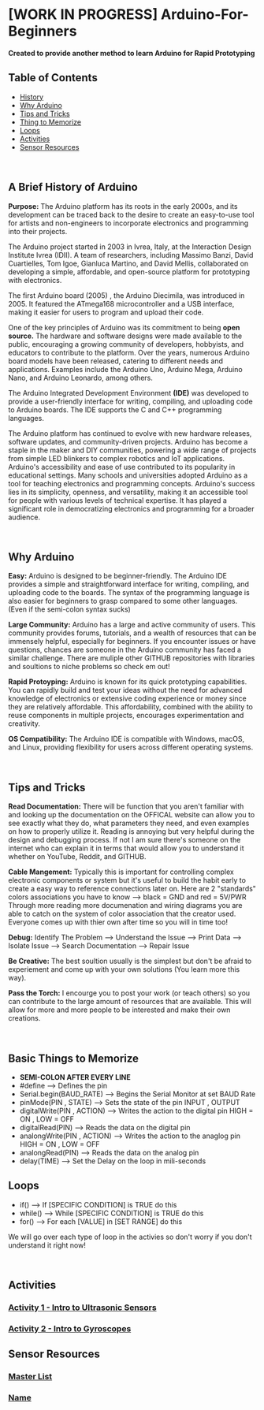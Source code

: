 # [WORK IN PROGRESS] Arduino-For-Beginners    
**Created to provide another method to learn Arduino for Rapid Prototyping**

## Table of Contents
- [History](https://github.com/Teddy-Polkosnik/Arduino-For-Beginners/tree/main?tab=readme-ov-file#a-brief-history-of-arduino)
- [Why Arduino](https://github.com/Teddy-Polkosnik/Arduino-For-Beginners/tree/main?tab=readme-ov-file#why-arduino)
- [Tips and Tricks](https://github.com/Teddy-Polkosnik/Arduino-For-Beginners/tree/main?tab=readme-ov-file#tips-and-tricks)
- [Thing to Memorize](https://github.com/Teddy-Polkosnik/Arduino-For-Beginners/tree/main?tab=readme-ov-file#basic-things-to-memorize)
- [Loops](https://github.com/Teddy-Polkosnik/Arduino-For-Beginners/tree/main?tab=readme-ov-file#loops)
- [Activities](https://github.com/Teddy-Polkosnik/Arduino-For-Beginners/tree/main?tab=readme-ov-file#activities)
- [Sensor Resources](https://github.com/Teddy-Polkosnik/Arduino-For-Beginners/tree/main?tab=readme-ov-file#sensor-resources)


  
<br>

## A Brief History of Arduino

**Purpose:** The Arduino platform has its roots in the early 2000s, and its development can be traced back to the desire to create an easy-to-use tool for artists and non-engineers to incorporate electronics and programming into their projects. 

The Arduino project started in 2003 in Ivrea, Italy, at the Interaction Design Institute Ivrea (IDII). A team of researchers, including Massimo Banzi, David Cuartielles, Tom Igoe, Gianluca Martino, and David Mellis, collaborated on developing a simple, affordable, and open-source platform for prototyping with electronics.

The first Arduino board (2005) , the Arduino Diecimila, was introduced in 2005. It featured the ATmega168 microcontroller and a USB interface, making it easier for users to program and upload their code.

One of the key principles of Arduino was its commitment to being **open source.** The hardware and software designs were made available to the public, encouraging a growing community of developers, hobbyists, and educators to contribute to the platform. Over the years, numerous Arduino board models have been released, catering to different needs and applications. Examples include the Arduino Uno, Arduino Mega, Arduino Nano, and Arduino Leonardo, among others.

The Arduino Integrated Development Environment **(IDE)** was developed to provide a user-friendly interface for writing, compiling, and uploading code to Arduino boards. The IDE supports the C and C++ programming languages.

The Arduino platform has continued to evolve with new hardware releases, software updates, and community-driven projects. Arduino has become a staple in the maker and DIY communities, powering a wide range of projects from simple LED blinkers to complex robotics and IoT applications. Arduino's accessibility and ease of use contributed to its popularity in educational settings. Many schools and universities adopted Arduino as a tool for teaching electronics and programming concepts. Arduino's success lies in its simplicity, openness, and versatility, making it an accessible tool for people with various levels of technical expertise. It has played a significant role in democratizing electronics and programming for a broader audience.

<br>

## Why Arduino

**Easy:** Arduino is designed to be beginner-friendly. The Arduino IDE provides a simple and straightforward interface for writing, compiling, and uploading code to the boards. The syntax of the programming language is also easier for beginners to grasp compared to some other languages. (Even if the semi-colon syntax sucks)

**Large Community:** Arduino has a large and active community of users. This community provides forums, tutorials, and a wealth of resources that can be immensely helpful, especially for beginners. If you encounter issues or have questions, chances are someone in the Arduino community has faced a similar challenge. There are muliple other GITHUB repositories with libraries and soultions to niche problems so check em out!

**Rapid Protoyping:** Arduino is known for its quick prototyping capabilities. You can rapidly build and test your ideas without the need for advanced knowledge of electronics or extensive coding experience or money since they are relatively affordable. This affordability, combined with the ability to reuse components in multiple projects, encourages experimentation and creativity.

**OS Compatibility:** The Arduino IDE is compatible with Windows, macOS, and Linux, providing flexibility for users across different operating systems.

<br>

## Tips and Tricks

**Read Documentation:** There will be function that you aren't familiar with and looking up the documentation on the OFFICAL website can allow you to see exactly what they do, 
what parameters they need, and even examples on how to properly utilize it. Reading is annoying but very helpful during the design and debugging process. If not I am sure there's someone on the internet who can explain it in terms that would allow you to understand it whether on YouTube, Reddit, and GITHUB.

**Cable Mangement:** Typically this is important for controlling complex electronic components or system but it's useful to build the habit early to create a easy way to reference connections later on. Here are 2 "standards" colors associations you have to know -->   black = GND  and   red = 5V/PWR    Through more reading more documenation and wiring diagrams you are able to catch on the system of color association that the creator used. Everyone comes up with thier own after time so you will in time too!

**Debug:** Identify The Problem --> Understand the Issue --> Print Data --> Isolate Issue --> Search Documentation --> Repair Issue

**Be Creative:** The best soultion usually is the simplest but don't be afraid to experiement and come up with your own solutions (You learn more this way).

**Pass the Torch:** I encourge you to post your work (or teach others) so you can contribute to the large amount of resources that are available. This will allow for more and more people to be interested and make their own creations.

<br>

## Basic Things to Memorize
- **SEMI-COLON AFTER EVERY LINE** 
- #define                                          --> Defines the pin
- Serial.begin(BAUD_RATE)                          --> Begins the Serial Monitor at set BAUD Rate
- pinMode(PIN , STATE)                             --> Sets the state of the pin  INPUT , OUTPUT
- digitalWrite(PIN , ACTION)                       --> Writes the action to the digital pin HIGH = ON , LOW = OFF
- digitalRead(PIN)                                 --> Reads the data on the digital pin
- analongWrite(PIN , ACTION)                       --> Writes the action to the anaglog pin HIGH = ON , LOW = OFF
- analongRead(PIN)                                 --> Reads the data on the analog pin
- delay(TIME)                                      --> Set the Delay on the loop in mili-seconds


## Loops
- if()                                --> If [SPECIFIC CONDITION] is TRUE do this
- while()                             --> While [SPECIFIC CONDITION] is TRUE do this
- for()                               --> For each [VALUE] in [SET RANGE] do this

We will go over each type of loop in the activies so don't worry if you don't understand it right now!


<br>

## Activities

### [Activity 1 - Intro to Ultrasonic Sensors](https://github.com/Teddy-Polkosnik/Arduino-Activities/blob/main/Activity%201/Activity_1_README.md)
### [Activity 2 - Intro to Gyroscopes](https://github.com/Teddy-Polkosnik/Arduino-For-Beginners/blob/main/Activity%202/Activity_2_README.md)

## Sensor Resources

### [Master List](https://github.com/Teddy-Polkosnik/Arduino-For-Beginners/blob/main/Resources/Master_List.md)
### [Name](url)
